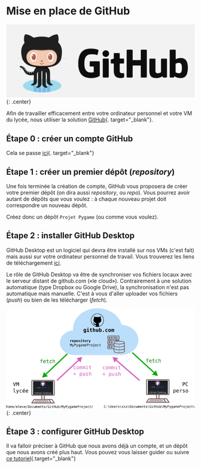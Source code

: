 # Mise en place de GitHub
![image](data/logogit.png){: .center}


Afin de travailler efficacement entre votre ordinateur personnel et votre VM du lycée, nous utiliser la solution [GitHub](https://fr.wikipedia.org/wiki/GitHub){. target="_blank"}.

## Étape 0 : créer un compte GitHub

Cela se passe [ici](https://github.com/signup){. target="_blank"}

## Étape 1 : créer un premier dépôt (*repository*)
Une fois terminée la création de compte, GitHub vous proposera de créer votre premier dépôt (on dira aussi *repository*, ou *repo*). Vous pourrez avoir autant de dépôts que vous voulez : à chaque nouveau projet doit correspondre un nouveau dépôt.

Créez donc un dépôt ```Projet Pygame``` (ou comme vous voulez).

## Étape 2 : installer GitHub Desktop

GitHub Desktop est un logiciel qui devra être installé sur nos VMs (c'est fait) mais aussi sur votre ordinateur personnel de travail. Vous trouverez les liens de téléchargement [ici](https://desktop.github.com/).

Le rôle de GitHub Desktop va être de synchroniser vos fichiers locaux avec le serveur distant de github.com («le cloud»). Contrairement à une solution automatique (type Dropbox ou Google Drive), la synchronisation n'est pas automatique mais manuelle. C'est à vous d'aller uploader vos fichiers (*push*) ou bien de les télécharger (*fetch*).


![image](data/orga_git.png){: .center}

## Étape 3 : configurer GitHub Desktop

Il va falloir préciser à GitHub que nous avons déjà un compte, et un dépôt que nous avons créé plus haut.
Vous pouvez vous laisser guider ou suivre [ce tutoriel](https://devstory.net/10283/utiliser-github-avec-github-desktop){.target="_blank"}